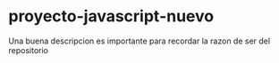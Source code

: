 # proyecto-javascript-nuevo
Una buena descripcion es importante para recordar la razon de ser del repositorio
